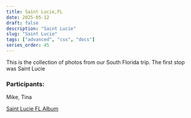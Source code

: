 ```yaml
---
title: Saint Lucie,FL
date: 2025-05-12
draft: false
description: "Saint Lucie"
slug: "Saint Lucie"
tags: ["advanced", "css", "docs"]
series_order: 45
---
```


This is the collection of photos from our South Florida trip.
The first stop was Saint Lucie


### Participants:
Mike, Tina

[Saint Lucie FL Album](https://photos.app.goo.gl/zD1HxzvBE7TtocGH9)
